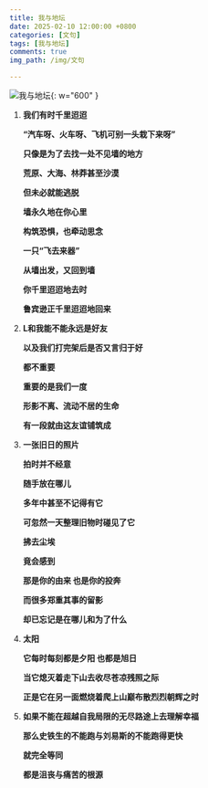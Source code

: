 ```yaml
---
title: 我与地坛
date: 2025-02-10 12:00:00 +0800
categories: [文句]
tags: [我与地坛]
comments: true
img_path: /img/文句

---
```


![我与地坛](我与地坛.jpg){: w="600" }


1. **我们有时千里迢迢**

   **“汽车呀、火车呀、飞机可别一头栽下来呀”**

   **只像是为了去找一处不见墙的地方**

   **荒原、大海、林莽甚至沙漠**

   **但未必就能逃脱**

   **墙永久地在你心里**

   **构筑恐惧，也牵动思念**

   **一只“飞去来器”**

   **从墙出发，又回到墙**

   **你千里迢迢地去时**

   **鲁宾逊正千里迢迢地回来**

    <p> </p>

2. **L和我能不能永远是好友**

   **以及我们打完架后是否又言归于好**

   **都不重要**

   **重要的是我们一度**

   **形影不离、流动不居的生命**

   **有一段就由这友谊铺筑成**

    <p> </p>

3. **一张旧日的照片**

   **拍时并不经意**

   **随手放在哪儿**

   **多年中甚至不记得有它**

   **可忽然一天整理旧物时碰见了它**

   **拂去尘埃**

   **竟会感到**

   **那是你的由来 也是你的投奔**

   **而很多郑重其事的留影**

   **却已忘记是在哪儿和为了什么**

    <p> </p>

4. **太阳**

   **它每时每刻都是夕阳 也都是旭日**

   **当它熄灭着走下山去收尽苍凉残照之际**

   **正是它在另一面燃烧着爬上山巅布散烈烈朝辉之时**

    <p> </p>

5. **如果不能在超越自我局限的无尽路途上去理解幸福**

   **那么史铁生的不能跑与刘易斯的不能跑得更快**

   **就完全等同**

   **都是沮丧与痛苦的根源**
   
    <p> </p>